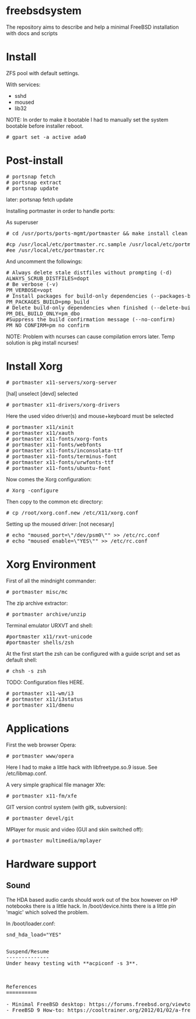 freebsdsystem
=============

The repository aims to describe and help a minimal FreeBSD installation with docs and scripts

Install
=======

ZFS pool with default settings.

With services:
- sshd
- moused
- lib32

NOTE: In order to make it bootable I had to manually set the system bootable before installer reboot.
<pre># gpart set -a active ada0</pre>

Post-install
============
<pre>
# portsnap fetch
# portsnap extract
# portsnap update
</pre>
later: portsnap fetch update

Installing portmaster in order to handle ports:

As superuser
<pre># cd /usr/ports/ports-mgmt/portmaster && make install clean</pre>

<pre>
#cp /usr/local/etc/portmaster.rc.sample /usr/local/etc/portmaster.rc
#ee /usr/local/etc/portmaster.rc
</pre>

And uncomment the followings:
<pre>
# Always delete stale distfiles without prompting (-d)
ALWAYS_SCRUB_DISTFILES=dopt
# Be verbose (-v)
PM_VERBOSE=vopt
# Install packages for build-only dependencies (--packages-build)
PM_PACKAGES_BUILD=pmp_build
# Delete build-only dependencies when finished (--delete-build-only)
PM_DEL_BUILD_ONLY=pm_dbo
#Suppress the build confirmation message (--no-confirm)
PM_NO_CONFIRM=pm_no_confirm
</pre>

NOTE: Problem with ncurses can cause compilation errors later. Temp solution is pkg install ncurses!

Install Xorg
============
<pre>
# portmaster x11-servers/xorg-server</pre>
[hal] unselect [devd] selected

<pre># portmaster x11-drivers/xorg-drivers</pre>
Here the used video driver(s) and mouse+keyboard must be selected

<pre>
# portmaster x11/xinit
# portmaster x11/xauth
# portmaster x11-fonts/xorg-fonts
# portmaster x11-fonts/webfonts <NOTE: enable WIN LICENSE>
# portmaster x11-fonts/inconsolata-ttf
# portmaster x11-fonts/terminus-font
# portmaster x11-fonts/urwfonts-ttf
# portmaster x11-fonts/ubuntu-font
</pre>

Now comes the Xorg configuration:
<pre># Xorg -configure</pre>

Then copy to the common etc directory:
<pre># cp /root/xorg.conf.new /etc/X11/xorg.conf</pre>

Setting up the moused driver: [not necesary]
<pre>
# echo "moused_port=\"/dev/psm0\"" >> /etc/rc.conf
# echo "moused_enable=\"YES\"" >> /etc/rc.conf
</pre>


Xorg Environment
================

First of all the mindnight commander:
<pre># portmaster misc/mc</pre>

The zip archive extractor:
<pre># portmaster archive/unzip</pre>

Terminal emulator URXVT and shell:
<pre>
#portmaster x11/rxvt-unicode
#portmaster shells/zsh
</pre>

At the first start the zsh can be configured with a guide script and set as default shell:
<pre># chsh -s zsh</pre>

TODO: Configuration files HERE.

<pre>
# portmaster x11-wm/i3
# portmaster x11/i3status
# portmaster x11/dmenu
</pre>


Applications
============

First the web browser Opera:
<pre># portmaster www/opera</pre>
Here I had to make a little hack with libfreetype.so.9 issue. See /etc/libmap.conf.

A very simple graphical file manager Xfe:
<pre># portmaster x11-fm/xfe</pre>

GIT version control system (with gitk, subversion):
<pre># portmaster devel/git</pre>

MPlayer for music and video (GUI and skin switched off):
<pre># portmaster multimedia/mplayer</pre>


Hardware support
================

Sound
-----
The HDA based audio cards should work out of the box however on HP notebooks there is a little hack.
In /boot/device.hints there is a little pin 'magic' which solved the problem.

In /boot/loader.conf:
<pre>snd_hda_load="YES"<pre>

Suspend/Resume
--------------
Under heavy testing with **acpiconf -s 3**.



References
==========

- Minimal FreeBSD desktop: https://forums.freebsd.org/viewtopic.php?t=35308
- FreeBSD 9 How-to: https://cooltrainer.org/2012/01/02/a-freebsd-9-desktop-how-to/

